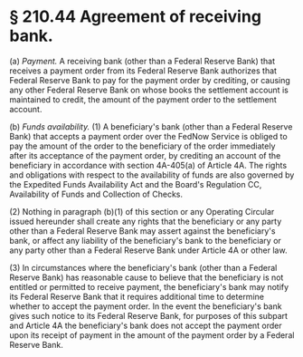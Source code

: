 # § 210.44   Agreement of receiving bank.

(a) *Payment.* A receiving bank (other than a Federal Reserve Bank) that receives a payment order from its Federal Reserve Bank authorizes that Federal Reserve Bank to pay for the payment order by crediting, or causing any other Federal Reserve Bank on whose books the settlement account is maintained to credit, the amount of the payment order to the settlement account.


(b) *Funds availability.* (1) A beneficiary's bank (other than a Federal Reserve Bank) that accepts a payment order over the FedNow Service is obliged to pay the amount of the order to the beneficiary of the order immediately after its acceptance of the payment order, by crediting an account of the beneficiary in accordance with section 4A-405(a) of Article 4A. The rights and obligations with respect to the availability of funds are also governed by the Expedited Funds Availability Act and the Board's Regulation CC, Availability of Funds and Collection of Checks.


(2) Nothing in paragraph (b)(1) of this section or any Operating Circular issued hereunder shall create any rights that the beneficiary or any party other than a Federal Reserve Bank may assert against the beneficiary's bank, or affect any liability of the beneficiary's bank to the beneficiary or any party other than a Federal Reserve Bank under Article 4A or other law.


(3) In circumstances where the beneficiary's bank (other than a Federal Reserve Bank) has reasonable cause to believe that the beneficiary is not entitled or permitted to receive payment, the beneficiary's bank may notify its Federal Reserve Bank that it requires additional time to determine whether to accept the payment order. In the event the beneficiary's bank gives such notice to its Federal Reserve Bank, for purposes of this subpart and Article 4A the beneficiary's bank does not accept the payment order upon its receipt of payment in the amount of the payment order by a Federal Reserve Bank.






